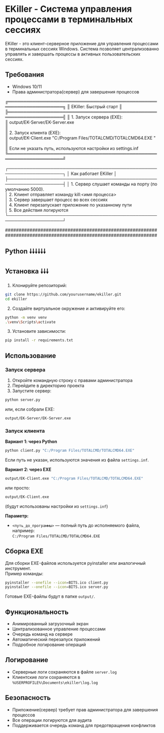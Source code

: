# EKiller - Система управления процессами в терминальных сессиях

EKiller - это клиент-серверное приложение для управления процессами в терминальных сессиях Windows. Система позволяет централизованно управлять и завершать процессы в активных пользовательских сессиях.

## Требования

- Windows 10/11
- Права администратора(сервер) для завершения процессов

╔════════════════════════════════════════════════════════════════════╗
║                       EKiller: Быстрый старт                     	 ║
╠════════════════════════════════════════════════════════════════════╣
║ 1. Запуск сервера (EXE):                                         	 
║    output/EK-Server/EK-Server.exe                                	 
║                                                                  	 
║ 2. Запуск клиента (EXE):                                         	 
║    output/EK-Client.exe "C:/Program Files/TOTALCMD/TOTALCMD64.EXE	"
║                                                                  	 
║    Если не указать путь, используются настройки из settings.inf 
╚════════════════════════════════════════════════════════════════════╝

┌────────────────────────────────────────────────────────────────────┐
│                   Как работает EKiller                             │
├────────────────────────────────────────────────────────────────────┤
│ 1. Сервер слушает команды на порту (по умолчанию 5000).            
│ 2. Клиент отправляет команду kill:<имя процесса>                   
│ 3. Сервер завершает процесс во всех сессиях                        
│ 4. Клиент перезапускает приложение по указанному пути              
│ 5. Все действия логируются                                         
└────────────────────────────────────────────────────────────────────┘

################################################################################################################

## Python 🠗🠗🠗🠗🠗🠗
## Установка 🠗🠗🠗

1. Клонируйте репозиторий:
```bash
git clone https://github.com/yourusername/ekiller.git
cd ekiller
```

2. Создайте виртуальное окружение и активируйте его:
```bash
python -m venv venv
.\venv\Scripts\activate
```

3. Установите зависимости:
```bash
pip install -r requirements.txt
```

## Использование

### Запуск сервера

1. Откройте командную строку с правами администратора
2. Перейдите в директорию проекта
3. Запустите сервер:
```bash
python server.py
```
или, если собрали EXE:
```bash
output/EK-Server/EK-Server.exe
```

### Запуск клиента

**Вариант 1: через Python**
```bash
python client.py "C:/Program Files/TOTALCMD/TOTALCMD64.EXE"
```
Если путь не указан, используются значения из файла `settings.inf`.

**Вариант 2: через EXE**
```bash
output/EK-Client.exe "C:/Program Files/TOTALCMD/TOTALCMD64.EXE"
```
или просто:
```bash
output/EK-Client.exe
```
(будут использованы настройки из `settings.inf`)

**Параметр:**  
- `<путь_до_программы>` — полный путь до исполняемого файла, например:  
  `C:/Program Files/TOTALCMD/TOTALCMD64.EXE`

## Сборка EXE

Для сборки EXE-файлов используется pyinstaller или аналогичный инструмент.  
Пример команды:
```bash
pyinstaller --onefile --icon=BITS.ico client.py
pyinstaller --onefile --icon=BITS.ico server.py
```
Готовые EXE-файлы будут в папке `output/`.

## Функциональность

- Анимированный загрузочный экран
- Централизованное управление процессами
- Очередь команд на сервере
- Автоматический перезапуск приложений
- Подробное логирование операций

## Логирование

- Серверные логи сохраняются в файле `server.log`
- Клиентские логи сохраняются в `%USERPROFILE%\Documents\ekiller\log.log`

## Безопасность

- Приложение(сервер) требует прав администратора для завершения процессов
- Все операции логируются для аудита
- Поддерживается очередь команд для предотвращения конфликтов

